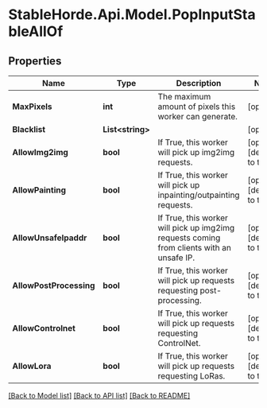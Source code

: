 # StableHorde.Api.Model.PopInputStableAllOf

## Properties

Name | Type | Description | Notes
------------ | ------------- | ------------- | -------------
**MaxPixels** | **int** | The maximum amount of pixels this worker can generate. | [optional] 
**Blacklist** | **List&lt;string&gt;** |  | [optional] 
**AllowImg2img** | **bool** | If True, this worker will pick up img2img requests. | [optional] [default to true]
**AllowPainting** | **bool** | If True, this worker will pick up inpainting/outpainting requests. | [optional] [default to true]
**AllowUnsafeIpaddr** | **bool** | If True, this worker will pick up img2img requests coming from clients with an unsafe IP. | [optional] [default to true]
**AllowPostProcessing** | **bool** | If True, this worker will pick up requests requesting post-processing. | [optional] [default to true]
**AllowControlnet** | **bool** | If True, this worker will pick up requests requesting ControlNet. | [optional] [default to true]
**AllowLora** | **bool** | If True, this worker will pick up requests requesting LoRas. | [optional] [default to true]

[[Back to Model list]](../README.md#documentation-for-models) [[Back to API list]](../README.md#documentation-for-api-endpoints) [[Back to README]](../README.md)

